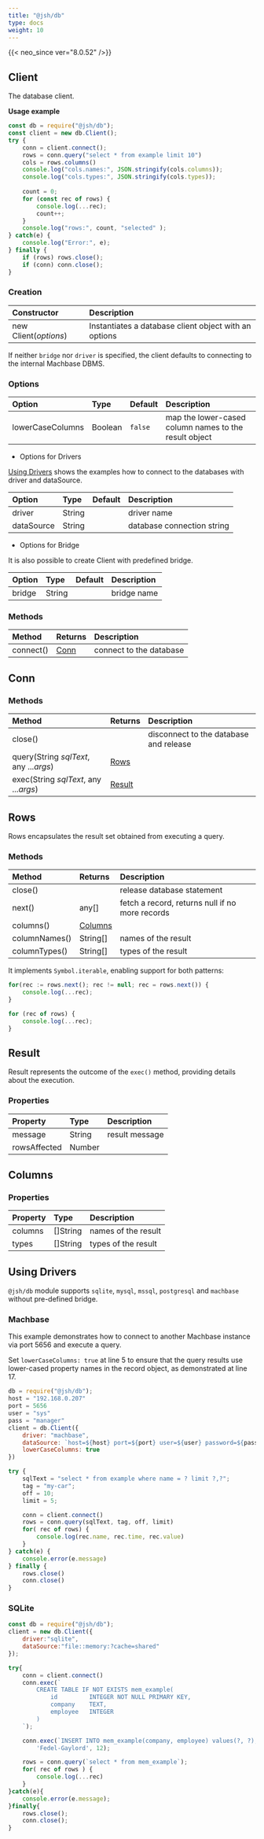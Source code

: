 ```yaml
---
title: "@jsh/db"
type: docs
weight: 10
---
```


{{< neo_since ver="8.0.52" />}}


## Client

The database client.

**Usage example**

```js {linenos=table,linenostart=1}
const db = require("@jsh/db");
const client = new db.Client();
try {    
    conn = client.connect();
    rows = conn.query("select * from example limit 10")
    cols = rows.columns()
    console.log("cols.names:", JSON.stringify(cols.columns));
    console.log("cols.types:", JSON.stringify(cols.types));
    
    count = 0;
    for (const rec of rows) {
        console.log(...rec);
        count++;
    }
    console.log("rows:", count, "selected" );
} catch(e) {
    console.log("Error:", e);
} finally {
    if (rows) rows.close();
    if (conn) conn.close();
}
```

### Creation

| Constructor             | Description                          |
|:------------------------|:----------------------------------------------|
| new Client(*options*)     | Instantiates a database client object with an options |

If neither `bridge` nor `driver` is specified, the client defaults to connecting to the internal Machbase DBMS.

### Options

| Option              | Type         | Default        | Description         |
|:--------------------|:-------------|:---------------|:--------------------|
| lowerCaseColumns    | Boolean      | `false`        | map the lower-cased column names to the result object |

- Options for Drivers

[Using Drivers](#using-drivers) shows the examples how to connect to the databases with driver and dataSource.

| Option              | Type         | Default        | Description         |
|:--------------------|:-------------|:---------------|:--------------------|
| driver              | String       |                | driver name         |
| dataSource          | String       |                | database connection string |

- Options for Bridge

It is also possible to create Client with predefined bridge.

| Option              | Type         | Default        | Description         |
|:--------------------|:-------------|:---------------|:--------------------|
| bridge              | String       |                | bridge name         |


### Methods

| Method                                 | Returns           | Description        |
|:---------------------------------------|:------------------|:-------------------|
| connect()                              | [Conn](#Conn)     | connect to the database |


## Conn

### Methods

| Method                                 | Returns           | Description        |
|:---------------------------------------|:------------------|:-------------------|
| close()                                |                   | disconnect to the database and release |
| query(String *sqlText*, any ...*args*) | [Rows](#rows)     |                    |
| exec(String *sqlText*, any ...*args*)  | [Result](#result) |                    |

## Rows

Rows encapsulates the result set obtained from executing a query.

### Methods

| Method                                 | Returns             | Description        |
|:---------------------------------------|:--------------------|:-------------------|
| close()                                |                     | release database statement |
| next()                                 | any[]               | fetch a record, returns null if no more records |
| columns()                              | [Columns](#columns) |                    |
| columnNames()                          | String[]            | names of the result |
| columnTypes()                          | String[]            | types of the result |

It implements `Symbol.iterable`, enabling support for both patterns:

```js
for(rec := rows.next(); rec != null; rec = rows.next()) {
    console.log(...rec);
}

for (rec of rows) {
    console.log(...rec);
}
```

## Result

Result represents the outcome of the `exec()` method, providing details about the execution.

### Properties

| Property           | Type       | Description        |
|:-------------------|:-----------|:-------------------|
| message            | String     | result message     |
| rowsAffected       | Number     |                    |

## Columns

### Properties

| Property           | Type       | Description        |
|:-------------------|:-----------|:-------------------|
| columns            | []String   | names of the result |
| types              | []String   | types of the result |


## Using Drivers

`@jsh/db` module supports `sqlite`, `mysql`, `mssql`, `postgresql` and `machbase` without pre-defined bridge.


### Machbase

This example demonstrates how to connect to another Machbase instance via port 5656 and execute a query.

Set `lowerCaseColumns: true` at line 5 to ensure that the query results use lower-cased property names in the record object, as demonstrated at line 17.

```js {linenos=table,linenostart=1,hl_lines=[8]}
db = require("@jsh/db");
host = "192.168.0.207"
port = 5656
user = "sys"
pass = "manager"
client = db.Client({
    driver: "machbase",
    dataSource: `host=${host} port=${port} user=${user} password=${pass}`,
    lowerCaseColumns: true
})

try {
    sqlText = "select * from example where name = ? limit ?,?";
    tag = "my-car";
    off = 10;
    limit = 5;

    conn = client.connect()
    rows = conn.query(sqlText, tag, off, limit)
    for( rec of rows) {
        console.log(rec.name, rec.time, rec.value)
    }
} catch(e) {
    console.error(e.message)
} finally {
    rows.close()
    conn.close()
}
```

### SQLite

```js {linenos=table,linenostart=1,hl_lines=[4]}
const db = require("@jsh/db");
client = new db.Client({
    driver:"sqlite",
    dataSource:"file::memory:?cache=shared"
});

try{
    conn = client.connect()
    conn.exec(`
        CREATE TABLE IF NOT EXISTS mem_example(
            id         INTEGER NOT NULL PRIMARY KEY,
            company    TEXT,
            employee   INTEGER
        )
    `);

    conn.exec(`INSERT INTO mem_example(company, employee) values(?, ?);`, 
        'Fedel-Gaylord', 12);

    rows = conn.query(`select * from mem_example`);
    for( rec of rows ) {
        console.log(...rec)
    }
}catch(e){
    console.error(e.message);
}finally{
    rows.close();
    conn.close();
}

```

